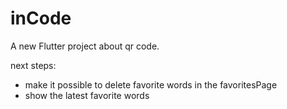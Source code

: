 # inCode

A new Flutter project about qr code.

next steps:

- make it possible to delete favorite words in the favoritesPage
- show the latest favorite words
